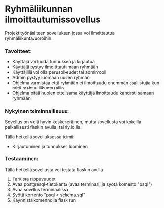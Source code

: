 # Ryhmäliikunnan ilmoittautumissovellus

Projektityönäni teen sovelluksen 
jossa voi ilmoittautua ryhmäliikuntavuoroihin.

### Tavoitteet:
- Käyttäjä voi luoda tunnuksen ja kirjautua
- Käyttäjä pystyy ilmoitttautumaan ryhmään
- Käyttäjillä voi olla perusoikeudet tai adminrooli
- Admin pystyy luomaan uuden ryhmän
- Ohjelma varmistaa että ryhmään ei ilmoittaudu enemmän osallistujia kun mitä mahtuu liikuntasaliin
- Ohjelma pitää huolen ettei sama käyttäjä ilmoittaudu kahdesti samaan ryhmään

### Nykyinen toiminnallisuus:
Sovellus on vielä hyvin keskeneräinen, mutta sovellusta voi kokeilla paikallisesti flaskin avulla, tai fly.io:lla.

Tällä hetkellä sovelluksessa toimii:
- Kirjautuminen ja tunnuksen luominen


### Testaaminen:
Tällä hetkellä sovellusta voi testata flaskin avulla
1. Tarkista riippuvuudet
2. Avaa postgresql-tietokanta (avaa terminaali ja syötä komento "psql")
3. Avaa sovellus terminaalissa
4. Syötä komento "psql < schema.sql"
5. Käynnistä komennolla flask run